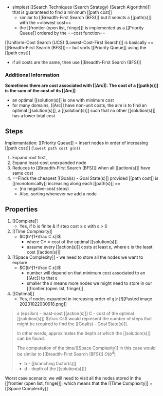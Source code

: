 - simplest [[Search Techniques (Search Strategy) (Search Algorithm)]] that is guaranteed to find a minimum [[path cost]]
	- similar to [[Breadth-First Search (BFS)]] but it selects a [[path(s)]] with the ==lowest cost==
	- the [[frontier (open list, fringe)]] is implemented as a [[Priority Queue]] ordered by the ==cost function==

[[Uniform-Cost Search (UCS) (Lowest-Cost-First Search)]] is basically ==[[Breadth-First Search (BFS)]]== but sorts [[Priority Queue]] using the [[path cost]]
- if all costs are the same, then use [[Breadth-First Search (BFS)]]

### Additional Information
**Sometimes there are cost associated with [[Arc]]. The cost of a [[path(s)]] is the sum of the cost of its [[Arc]]**
- an optimal [[solution(s)]] is one with minimum cost
- for many domains, [[Arc]] have non-unit costs, the aim is to find an optimal [[solution(s)]], a [[solution(s)]] such that no other [[solution(s)]] has a lower total cost
## Steps
 Implementation: [[Priority Queue]] = insert nodes in order of increasing [[path cost]]
	(`lowest path cost g(n)`)
1. Expand root first, 
2. Expand least-cost unexpanded node
3. Reduces to [[Breadth-First Search (BFS)]] when all [[action(s)]] have same cost
4. ==Finds the cheapest [[Goal(s) - Goal State(s)]] provided [[path cost]] is [[monotonically]] increasing along each [[path(s)]] ==
	- (no negative-cost steps)
	- Also, sorting whenever we add a node

## Properties
1. [[Complete]]
	- Yes, if b is finite & if step cost ≥ ε with ε > 0
2. [[Time Complexity]]
	- $O(b^[1+\frac C ε])$ 
		- where C* = cost of the optimal [[solution(s)]]
		- assume every [[action(s)]] costs at least ε, where ε is the least cost [[action(s)]]
3. [[Space Complexity]] - we need to store all the nodes we want to explore
	-  $O(b^[1+\frac C ε])$
		- number will depend on that minimum cost associated to an [[Arc]] to that ε
		- smaller the ε means more nodes we might need to store in our [[frontier (open list, fringe)]]
4. [[Optimal]]
	- Yes, if nodes expanded in increasing order of `g(n)`![[Pasted image 20231022030918.png]]
> ε (epsilon) - least-cost [[action(s)]] 
> C - cost of the optimal [[solution(s)]]
> $\frac Cε$ would represent the number of steps that might be required to find the [[Goal(s) - Goal State(s)]]. 
> 
> In other words, approximates the depth at which the [[solution(s)]] can be found. 
> 
> The computation of the time/[[Space Complexity]] in this case would be similar to [[Breadth-First Search (BFS)]] $O(b^d)$ 
> - b - [[branching factor(s)]]
> - d - depth of the [[solution(s)]]]

Worst case scenario: we will need to visit all the nodes stored in the [[frontier (open list, fringe)]]; which means that the [[Time Complexity]] = [[Space Complexity]]